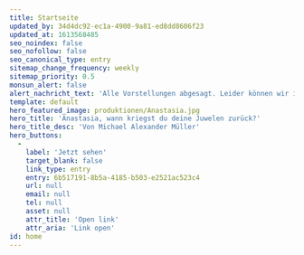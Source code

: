 ```yaml
---
title: Startseite
updated_by: 34d4dc92-ec1a-4900-9a81-ed8dd8606f23
updated_at: 1613568485
seo_noindex: false
seo_nofollow: false
seo_canonical_type: entry
sitemap_change_frequency: weekly
sitemap_priority: 0.5
monsun_alert: false
alert_nachricht_text: 'Alle Vorstellungen abgesagt. Leider können wir im Moment weder spielen noch den Zeitpunkt voraussagen, an dem wir den Betrieb in irgendeiner Form wieder aufnehmen dürfen.'
template: default
hero_featured_image: produktionen/Anastasia.jpg
hero_title: 'Anastasia, wann kriegst du deine Juwelen zurück?'
hero_title_desc: 'Von Michael Alexander Müller'
hero_buttons:
  -
    label: 'Jetzt sehen'
    target_blank: false
    link_type: entry
    entry: 6b517191-8b5a-4185-b503-e2521ac523c4
    url: null
    email: null
    tel: null
    asset: null
    attr_title: 'Open link'
    attr_aria: 'Link open'
id: home
---
```

